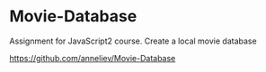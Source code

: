 # Movie-Database
Assignment for JavaScript2 course. Create a local movie database

https://github.com/anneliev/Movie-Database
